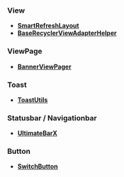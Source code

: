 ### View
* **[SmartRefreshLayout](https://github.com/scwang90/SmartRefreshLayout)**
* **[BaseRecyclerViewAdapterHelper](https://github.com/CymChad/BaseRecyclerViewAdapterHelper)**

### ViewPage
* **[BannerViewPager](https://github.com/zhpanvip/BannerViewPager)**

### Toast
* **[ToastUtils](https://github.com/getActivity/ToastUtils)**

### Statusbar / Navigationbar
* **[UltimateBarX](https://github.com/Zackratos/UltimateBarX)**

### Button
* **[SwitchButton](https://github.com/zcweng/SwitchButton)**

